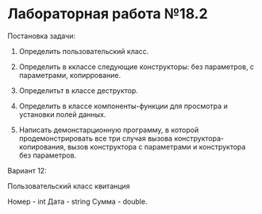 # Лабораторная работа №18.2

Постановка задачи:

1. Определить пользовательский класс.

2. Определить в кклассе следующие конструкторы: без параметров, с параметрами, копиррование.

3. Определитьт в классе деструктор.

4. Определить в классе компоненты-функции для просмотра и установки полей данных.

5. Написать демонстарционную программу, в которой продемонстрировать все три случая вызова конструктора-копирования, вызов конструктора с параметрами и конструктора без параметров.

Вариант 12:

Пользовательский класс квитанция

Номер - int
Дата - string
Сумма - double. 